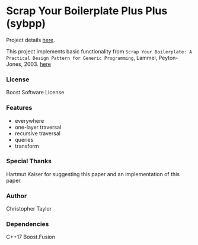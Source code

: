 <!-- Copyright (c) 2020 Christopher Taylor                                          -->
<!--                                                                                -->
<!--   Distributed under the Boost Software License, Version 1.0. (See accompanying -->
<!--   file LICENSE_1_0.txt or copy at http://www.boost.org/LICENSE_1_0.txt)        -->

# Scrap Your Boilerplate Plus Plus (sybpp)

Project details [here](http://www.github.com/ct-clmsn/sybpp/).

This project implements basic functionality from `Scrap Your Boilerplate: A Practical Design Pattern for Generic Programming`, Lammel, Peyton-Jones, 2003.
[here](https://www.microsoft.com/en-us/research/wp-content/uploads/2003/01/hmap.pdf)

### License

Boost Software License

### Features

* everywhere
* one-layer traversal
* recursive traversal
* queries
* transform

### Special Thanks

Hartmut Kaiser for suggesting this paper and an implementation of this paper.

### Author

Christopher Taylor

### Dependencies

C++17
Boost.Fusion
